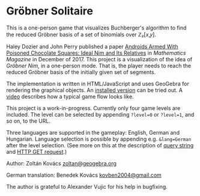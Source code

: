 # Gröbner Solitaire
This is a one-person game that visualizes Buchberger's algorithm to find the reduced Gröbner basis of a set of binomials over ℤ₂[𝑥,𝑦].

Haley Dozier and John Perry published a paper [Androids Armed With Poisoned Chocolate Squares: Ideal Nim and Its Relatives](https://www.tandfonline.com/doi/abs/10.4169/math.mag.89.4.235)
in *Mathematics Magazine* in December of 2017. This project is a visualization of the idea of *Gröbner Nim*, in a one-person mode.
That is, the player needs to reach the reduced Gröbner basis of the initially given set of segments.

The implementation is written in HTML/JavaScript and uses GeoGebra for rendering the graphical objects.
An [installed version](http://prover-test.geogebra.org/~kovzol/groebner-solitaire/groebner-solitaire.html) can be tried out.
A [video](https://www.youtube.com/watch?v=Xbpr2Fp_NvY) describes how a typical game flow looks like.

This project is a work-in-progress. Currently only four game levels are included. The level can be selected by
appending `?level=0` or `?level=1`, and so on, to the URL.

Three languages are supported in the gameplay: English, German and Hungarian. Language selection is possible by
appending e.g. `&lang=German` after the level selection. (See more on this at the description of
[query string](https://en.wikipedia.org/wiki/Query_string) and
[HTTP GET request](https://www.w3schools.com/tags/ref_httpmethods.asp).)

Author: Zoltán Kovács <zoltan@geogebra.org>

German translation: Benedek Kovács <kovben2004@gmail.com>

The author is grateful to Alexander Vujic for his help in bugfixing.